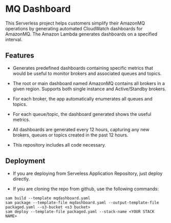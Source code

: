 # MQ Dashboard

This Serverless project helps customers simplify their AmazonMQ operations by generating automated CloudWatch dashboards 
for AmazonMQ. The Amazon Lambda generates dashboards on a specified interval.

## Features

  - Generates predefined dashboards containing specific metrics that would be useful to monitor brokers and associated queues and topics.
  
  - The root or main dashboard named AmazonMQ contains all brokers in a given region. Supports both single instance and Active/Standby brokers. 
  
  - For each broker, the app automatically enumerates all queues and topics. 
  
  - For each queue/topic, the dashboard generated shows the useful metrics.
  
  - All dashboards are generated every 12 hours, capturing any new brokers, queues or topics created in the past 12 hours.
  
  - This repository includes all code necessary. 

## Deployment

  - If you are deploying from Serveless Application Repository, just deploy directly.
  
  - If you are cloning the repo from github, use the following commands:
  ```shell script
sam build --template mqdashboard.yaml
sam package --template-file mqdashboard.yaml --output-template-file packaged.yaml --s3-bucket <s3 bucket>
sam deploy --template-file packaged.yaml --stack-name <YOUR STACK NAME>
```   

